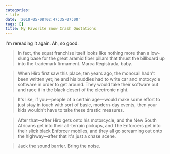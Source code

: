 ```yaml
---
categories:
- life
date: '2010-05-08T02:47:35-07:00'
tags: []
title: My Favorite Snow Crash Quotations
---
```


I'm rereading it again. Ah, so good.

>In fact, the squat franchise itself looks like nothing more than a low-slung base for the great aramid fiber pillars that thrust the billboard up into the trademark firmament. Marca Registrada, baby.

>When Hiro first saw this place, ten years ago, the monorail hadn't been written yet; he and his buddies had to write car and motocycle software in order to get around. They would take their software out and race it in the black desert of the electronic night.

>It's like, if you&mdash;people of a certain age&mdash;would make some effort to just stay in touch with sort of basic, modern-day events, then your kids wouldn't have to take these drastic measures.

>After that&mdash;after Hiro gets onto his motorcycle, and the New South Africans get into their all-terrain pickups, and The Enforcers get into their slick black Enforcer mobiles, and they all go screaming out onto the highway&mdash;after that it's just a chase scene.

>Jack the sound barrier. Bring the noise.
